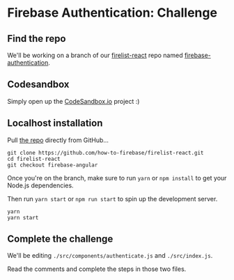 # Firebase Authentication: Challenge

## Find the repo

We'll be working on a branch of our [firelist-react](https://github.com/how-to-firebase/firelist-react) repo named [firebase-authentication](https://github.com/how-to-firebase/firelist-react/tree/master).

## Codesandbox

Simply open up the [CodeSandbox.io](https://codesandbox.io/s/github/how-to-firebase/firelist-react/tree/firebase-authentication) project :)

## Localhost installation

Pull [the repo](https://github.com/how-to-firebase/firelist-react) directly from GitHub...

```
git clone https://github.com/how-to-firebase/firelist-react.git
cd firelist-react
git checkout firebase-angular
```

Once you're on the branch, make sure to run `yarn` or `npm install` to get your Node.js dependencies.

Then run `yarn start` or `npm run start` to spin up the development server.

```
yarn
yarn start
```

## Complete the challenge

We'll be editing `./src/components/authenticate.js` and `./src/index.js`.

Read the comments and complete the steps in those two files.
